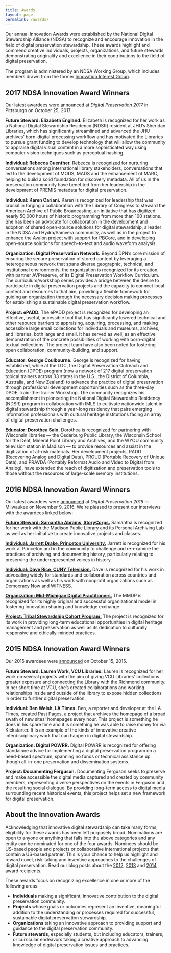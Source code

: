 ```yaml
---
title: Awards
layout: page
permalink: /awards/
---
```


Our annual Innovation Awards were established by the National Digital Stewardship Alliance (NDSA) to recognize and encourage innovation in the field of digital preservation stewardship. These awards highlight and commend creative individuals, projects, organizations, and future stewards demonstrating originality and excellence in their contributions to the field of digital preservation.

The program is administered by an NDSA Working Group, which includes members drawn from the former [Innovation Interest Group](http://ndsa.org/working-groups/innovation/).

## 2017 NDSA Innovation Award Winners

Our latest awardees were [announced](http://ndsa.org/2017/10/25/announcing-the-2017-ndsa-award-winners.html) at *Digital Preservation 2017* in Pittsburgh on October 25, 2017. 

**Future Steward: Elizabeth England.** Elizabeth is recognized for her work as a National Digital Stewardship Residency (NDSR) resident at JHU’s Sheridan Libraries, which has significantly streamlined and advanced the JHU archives’ born-digital processing workflow and has motivated the Libraries to pursue grant funding to develop technology that will allow the community to appraise digital visual content in a more sophisticated way using computer vision techniques such as perceptual hashing.

**Individual: Rebecca Guenther.** Rebecca is recognized for nurturing conversations among international library stakeholders, conversations that led to the development of MODS, MADS and the enhancement of MARC, helping to build a solid foundation for discovery metadata. All of us in the preservation community have benefited from her leadership in the development of PREMIS metadata for digital preservation.

**Individual: Karen Cariani.** Karen is recognized for leadership that was crucial in forging a collaboration with the Library of Congress to steward the American Archive of Public Broadcasting, an initiative that has digitized nearly 50,000 hours of historic programming from more than 100 stations.  She has been an advocate for collaboration in the development and adoption of shared open-source solutions for digital stewardship, a leader in the NDSA and Hydra/Samvera community, as well as in the project to enhance the Avalon project with support for PBCore, and in developing open-source solutions for speech-to-text and audio waveform analysis.

**Organization: Digital Preservation Network.** Beyond DPN’s core mission of ensuring the secure preservation of stored content by leveraging a heterogeneous network that spans diverse geographic, technical, and institutional environments, the organization is recognized for its creation, with partner AVPreserve, of its Digital Preservation Workflow Curriculum.  The curriculum/workshop series provides a bridge between the desire to participate in digital preservation projects and the capacity to connect local content and resources to that aim, providing a flexible framework for guiding an organization through the necessary decision making processes for establishing a sustainable digital preservation workflow.

**Project: ePADD.** The ePADD project is recognized for developing an effective, useful, accessible tool that has significantly lowered technical and other resource barriers to appraising, acquiring, processing, and making accessible large email collections for individuals and museums, archives, and libraries, both large and small.  It has served as well, as an effective demonstration of the concrete possibilities of working with born-digital textual collections.  The project team have also been noted for fostering open collaboration, community-building, and support.

**Educator: George Coulbourne.** George is recognized for having established, while at the LOC, the Digital Preservation Outreach and Education (DPOE) program (now a network  of 217 digital preservation topical trainers across 33 states in the U.S., the District of Columbia, Australia, and New Zealand) to advance the practice of digital preservation through professional development opportunities such as the three-day DPOE Train-the-Trainer Workshop. The community recognizes his accomplishment in pioneering the National Digital Stewardship Residency (NDSR) program in collaboration with IMLS to cultivate nationwide talent in digital stewardship through a year-long residency that pairs emerging information professionals with cultural heritage institutions facing an array of digital preservation challenges.

**Educator: Dorothea Salo.** Dorothea is recognized for partnering with Wisconsin libraries — the Cedarburg Public Library, the Wisconsin School for the Deaf, Mineral Point Library and Archives, and the WYOU community television station in Madison — to provide resources and assist in the digitization of at-risk materials.  Her development projects, RADD (Recovering Analog and Digital Data), PROUD (Portable Recovery of Unique Data), and PRAVDA (Portably Reformat Audio and Video to Digital from Analog), have extended the reach of digitization and preservation tools to those without the resources of large-scale memory institutions.

## 2016 NDSA Innovation Award Winners

Our latest awardees were [announced](https://www.diglib.org/archives/12878/) at *Digital Preservation 2016* in Milwaukee on November 9, 2016. We're pleased to present our interviews with the awardees linked below:

[**Future Steward: Samantha Abrams, StoryCorps.**](http://ndsa.diglib.org//2017/02/01/ndsa-future-steward-on-community-web-archiving-an-interview-with-samantha-abrams.html)  Samantha is recognized for her work with the Madison Public Library and its Personal Archiving Lab as well as her initiative to create innovative projects and classes.

[**Individual: Jarrett Drake, Princeton University.**](http://ndsa.diglib.org//2017/02/15/archives-have-never-been-neutral-an-ndsa-interview-with-jarrett-drake.html) Jarrett is recognized for his work at Princeton and in the community to challenge and re-examine the practices of archiving and documenting history, particularly relating to preserving the underrepresented voices in history.

[**Individual: Dave Rice, CUNY Television.**](http://ndsa.diglib.org//2017/02/22/collaboration-openness-and-preservation-an-ndsa-interview-with-dave-rice.html) Dave is recognized for his work in advocating widely for standards and collaboration across countries and organizations as well as his work with nonprofit organizations such as Democracy Now and WITNESS.

[**Organization: Mid-Michigan Digital Practitioners.**](http://ndsa.diglib.org//2017/02/08/innovation-sharing-and-knowledge-exchange-in-mid-michigan-an-ndsa-interview-with-mmdp.html) The MMDP is recognized for its highly original and successful organizational model in fostering innovation sharing and knowledge exchange.

[**Project: Tribal Stewardship Cohort Program.**](http://ndsa.diglib.org//2017/03/15/digital-preservation-ethical-care-and-the-tribal-stewardship-cohort-program-an-ndsa-interview-with-kimberly-christen.html) The project is recognized for its work in providing long-term educational opportunities in digital heritage management and preservation as well as its dedication to culturally responsive and ethically-minded practices.

## 2015 NDSA Innovation Award Winners

Our 2015 awardees were [announced](http://blogs.loc.gov/digitalpreservation/2015/10/announcing-the-2015-innovation-award-winners/) on October 15, 2015.

**Future Steward: Lauren Work, VCU Libraries.** Lauren is recognized for her work on several projects with the aim of giving VCU Libraries' collections greater exposure and connecting the Library with the Richmond community. In her short time at VCU, she’s created collaborations and working relationships inside and outside of the library to expose hidden collections in order to further digital preservation.

**Individual: Ben Welsh, LA Times.** Ben, a reporter and developer at the LA Times, created Past Pages, a project that archives the homepage of a broad swath of new sites' homepages every hour. This project is something he does in his spare time and it is something he was able to raise money for via Kickstarter. It is an example of the kinds of innovative creative interdisciplinary work that can happen in digital stewardship.

**Organization: Digital POWRR.** Digital POWRR is recognized for offering standalone advice for implementing a digital preservation program on a need-based spectrum, spanning no funds or technical assistance up though all-in-one preservation and dissemination systems.

**Project: Documenting Ferguson.** Documenting Ferguson seeks to preserve and make accessible the digital media captured and created by community members, representing diverse perspectives on the events in Ferguson and the resulting social dialogue. By providing long-term access to digital media surrounding recent historical events, this project helps set a new framework for digital preservation.

## About the Innovation Awards

Acknowledging that innovative digital stewardship can take many forms, eligibility for these awards has been left purposely broad. Nominations are open to anyone or anything that falls into the above categories and any entity can be nominated for one of the four awards. Nominees should be US-based people and projects or collaborative international projects that contain a US-based partner. This is your chance to help us highlight and reward novel, risk-taking and inventive approaches to the challenges of digital preservation. Read our blog posts about the [2012](http://blogs.loc.gov/digitalpreservation/2012/06/announcing-five-ndsa-innovation-award-winners/), [2013](http://blogs.loc.gov/digitalpreservation/2013/06/and-the-winner-is-announcing-the-2013-ndsa-innovation-award-winners/) and [2014](http://blogs.loc.gov/digitalpreservation/2014/05/software-digital-art-data-curation-archives-the-2014-ndsa-innovation-award-winners/?loclr=blogsig) award recipients.

These awards focus on recognizing excellence in one or more of the following areas:

- **Individuals** making a significant, innovative contribution to the digital preservation community.
- **Projects** whose goals or outcomes represent an inventive, meaningful addition to the understanding or processes required for successful, sustainable digital preservation stewardship.
- **Organizations** taking an innovative approach to providing support and guidance to the digital preservation community.
- **Future stewards**, especially students, but including educators, trainers, or curricular endeavors taking a creative approach to advancing knowledge of digital preservation issues and practices.
